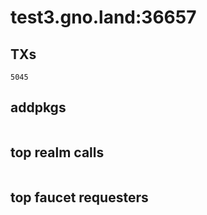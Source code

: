 # test3.gno.land:36657

## TXs
```
5045
```

## addpkgs
```
```

## top realm calls
```
```

## top faucet requesters
```
```

